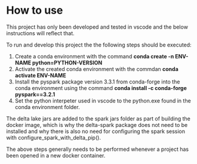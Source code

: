 # How to use
This project has only been developed and tested in vscode and the below instructions will reflect that.

To run and develop this project the the following steps should be executed:
1. Create a conda environment with the command <b>conda create -n ENV-NAME python=PYTHON-VERSION</b>
2. Activate the created conda environment with the commdan <b>conda activate ENV-NAME</b>
3. Install the pyspark package version 3.3.1 from conda-forge into the conda environment using the command <b>conda install -c conda-forge pyspark==3.2.1</b>
4. Set the python interpeter used in vscode to the python.exe found in the conda environment folder.

The delta lake jars are added to the spark jars folder as part of building the docker image, which is why the delta-spark package does not need to be installed and why there is also no need for configuring the spark session with configure_spark_with_delta_pip().

The above steps generally needs to be performed whenever a project has been opened in a new docker container.
